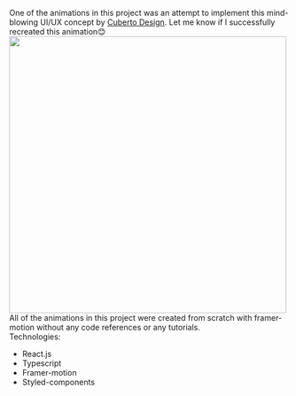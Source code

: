 One of the animations in this project was an attempt to implement this mind-blowing UI/UX concept by <a target="_blank" href="https://www.youtube.com/watch?v=gq9w14ag0ls&t=36s">Cuberto Design</a>. Let me know if I successfully recreated this animation😊
<br />
<img src="https://firebasestorage.googleapis.com/v0/b/fir-playground-65495.appspot.com/o/ezgif.com-gif-maker.gif?alt=media&token=7040f11f-de9a-4d7d-9f35-69bdc076826d" height="500px">
<br />
All of the animations in this project were created from scratch with framer-motion without any code references or any tutorials.
<br />
Technologies:
<br />
<ul>
  <li>React.js</li>
  <li>Typescript</li>
  <li>Framer-motion</li>
  <li>Styled-components</li>
</ul>
